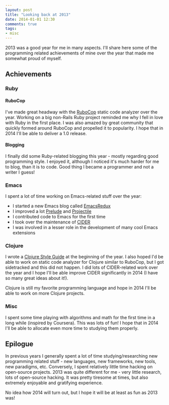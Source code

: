 ```yaml
---
layout: post
title: "Looking back at 2013"
date: 2014-01-01 12:30
comments: true
tags:
- misc
---
```


2013 was a good year for me in many aspects. I'll share here some of
the programming related achievements of mine over the year that made
me somewhat proud of myself.

## Achievements

### Ruby

#### RuboCop

I've made great headway with the
[RuboCop](https://github.com/bbatsov/rubocop) static code analyzer
over the year. Working on a big non-Rails Ruby project reminded me
why I fell in love with Ruby in the first place. I was also amazed by
great community that quickly formed around RuboCop and propelled it to
popularity. I hope that in 2014 I'll be able to deliver a 1.0 release.

#### Blogging

I finally did some Ruby-related blogging this year - mostly regarding
good programming style. I enjoyed it, although I noticed it's much
harder for me to blog, than it is to code. Good thing I became a
programmer and not a writer I guess!

### Emacs

I spent a lot of time working on Emacs-related stuff over the year:

* I started a new Emacs blog called [EmacsRedux](http://emacsredux.com)
* I improved a lot [Prelude](https://github.com/bbatsov/prelude)
and [Projectile](https://github.com/bbatsov/projectile)
* I contributed code to Emacs for the first time
* I took over the maintenance of [CIDER](https://github.com/clojure-emacs/cider)
* I was involved in a lesser role in the development of many cool Emacs extensions

### Clojure

I wrote a
[Clojure Style Guide](https://github.com/bbatsov/clojure-style-guide)
at the beginning of the year. I also hoped I'd be able to work on
static code analyzer for Clojure similar to RuboCop, but I got
sidetracked and this did not happen. I did lots of CIDER-related work
over the year and I hope I'll be able improve CIDER significantly in
2014 (I have so many great ideas about it!).

Clojure is still my favorite programming language and hope in 2014 I'll be
able to work on more Clojure projects.

### Misc

I spent some time playing with algorithms and math for the first time
in a long while (inspired by Coursera).  This was lots of fun! I hope
that in 2014 I'll be able to allocate even more time to studying them
properly.

## Epilogue

In previous years I generally spent a lot of time studying/researching new
programming related stuff - new languages, new frameworks, new tools,
new paradigms, etc. Conversely, I spent relatively little time hacking
on open-source projects. 2013 was quite different for me - very little
research, lots of open-source hacking. It was pretty tiresome at times, but
also extremely enjoyable and gratifying experience.

No idea how 2014 will turn out, but I hope it will be at least as fun
as 2013 was!
